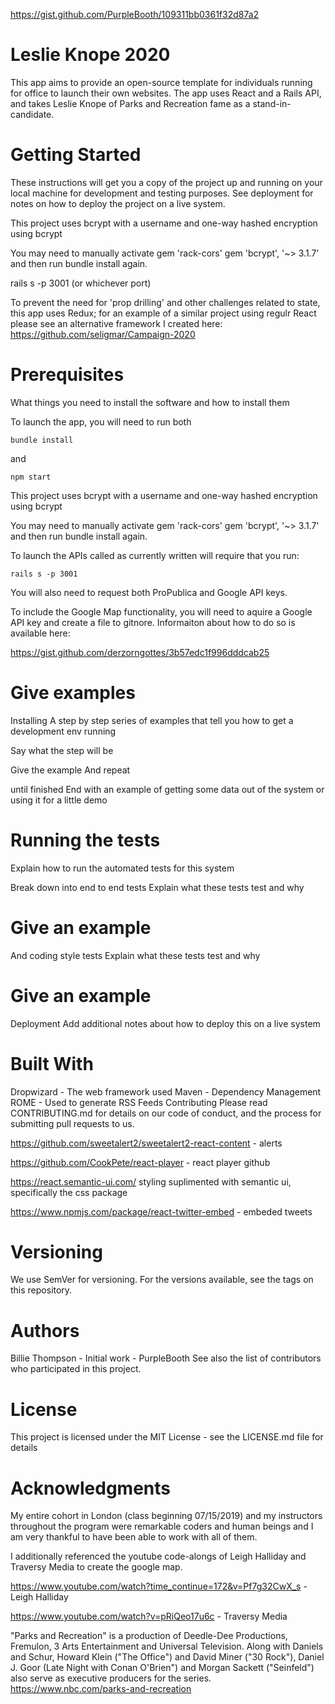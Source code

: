 https://gist.github.com/PurpleBooth/109311bb0361f32d87a2

# Leslie Knope 2020

This app aims to provide an open-source template for individuals running for office to launch their own websites. The app uses React and a Rails API, and takes Leslie Knope of Parks and Recreation fame as a stand-in-candidate.

# Getting Started

These instructions will get you a copy of the project up and running on your local machine for development and testing purposes. See deployment for notes on how to deploy the project on a live system.

This project uses bcrypt with a username and one-way hashed encryption using bcrypt

You may need to manually activate
gem 'rack-cors'
gem 'bcrypt', '~> 3.1.7'
and then run bundle install again.

rails s -p 3001 (or whichever port)

To prevent the need for 'prop drilling' and other challenges related to state, this app uses Redux; for an example of a similar project using regulr React please see an alternative framework I created here: https://github.com/seligmar/Campaign-2020

# Prerequisites

What things you need to install the software and how to install them

To launch the app, you will need to run both

```bundle install```

and

```npm start```

This project uses bcrypt with a username and one-way hashed encryption using bcrypt

You may need to manually activate gem 'rack-cors' gem 'bcrypt', '~> 3.1.7' and then run bundle install again.

To launch the APIs called as currently written will require that you run:

```rails s -p 3001```

You will also need to request both ProPublica and Google API keys.

To include the Google Map functionality, you will need to aquire a Google API key and create a file to gitnore. Informaiton about how to do so is available here:

https://gist.github.com/derzorngottes/3b57edc1f996dddcab25

# Give examples

Installing
A step by step series of examples that tell you how to get a development env running

Say what the step will be

Give the example
And repeat

until finished
End with an example of getting some data out of the system or using it for a little demo

# Running the tests

Explain how to run the automated tests for this system

Break down into end to end tests
Explain what these tests test and why

# Give an example

And coding style tests
Explain what these tests test and why

# Give an example

Deployment
Add additional notes about how to deploy this on a live system

# Built With

Dropwizard - The web framework used
Maven - Dependency Management
ROME - Used to generate RSS Feeds
Contributing
Please read CONTRIBUTING.md for details on our code of conduct, and the process for submitting pull requests to us.

https://github.com/sweetalert2/sweetalert2-react-content - alerts

https://github.com/CookPete/react-player - react player github

https://react.semantic-ui.com/ styling suplimented with semantic ui, specifically the css package


https://www.npmjs.com/package/react-twitter-embed - embeded tweets

# Versioning

We use SemVer for versioning. For the versions available, see the tags on this repository.

# Authors

Billie Thompson - Initial work - PurpleBooth
See also the list of contributors who participated in this project.

# License

This project is licensed under the MIT License - see the LICENSE.md file for details

# Acknowledgments

My entire cohort in London (class beginning 07/15/2019) and my instructors throughout the program were remarkable coders and human beings and I am very thankful to have been able to work with all of them.

I additionally referenced the youtube code-alongs of Leigh Halliday and Traversy Media to create the google map.

https://www.youtube.com/watch?time_continue=172&v=Pf7g32CwX_s - Leigh Halliday

https://www.youtube.com/watch?v=pRiQeo17u6c - Traversy Media

"Parks and Recreation" is a production of Deedle-Dee Productions, Fremulon, 3 Arts Entertainment and Universal Television. Along with Daniels and Schur, Howard Klein ("The Office") and David Miner ("30 Rock"), Daniel J. Goor (Late Night with Conan O'Brien") and Morgan Sackett ("Seinfeld") also serve as executive producers for the series. https://www.nbc.com/parks-and-recreation
